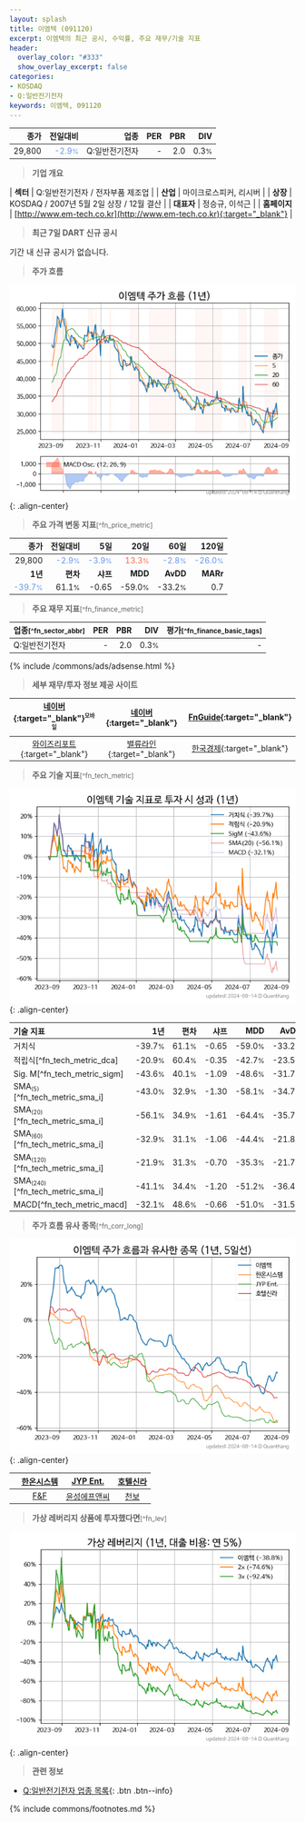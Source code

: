 ```yaml
---
layout: splash
title: 이엠텍 (091120)
excerpt: 이엠텍의 최근 공시, 수익률, 주요 재무/기술 지표
header:
  overlay_color: "#333"
  show_overlay_excerpt: false
categories:
- KOSDAQ
- Q:일반전기전자
keywords: 이엠텍, 091120
---
```


| **종가** | **전일대비** | **업종** | **PER** | **PBR** | **DIV** |
| -------: | -----------: | -------: | ------: | ------: | ------: |
| 29,800 | <span style="color: cornflowerblue">-2.9<small>%</small></span> | Q:일반전기전자 | - | 2.0 | 0.3<small>%</small> |

<!-- more -->


> **기업 개요**<a id="company"></a>

| <span style="white-space:nowrap;">**섹터**</span> | Q:일반전기전자 / 전자부품 제조업 |
| <span style="white-space:nowrap;">**산업**</span> | 마이크로스피커, 리시버 |
| <span style="white-space:nowrap;">**상장**</span> | KOSDAQ / 2007년 5월 2일 상장 / 12월 결산 |
| <span style="white-space:nowrap;">**대표자**</span> | 정승규, 이석근 |
| <span style="white-space:nowrap;">**홈페이지**</span> | [http://www.em-tech.co.kr](http://www.em-tech.co.kr){:target="_blank"} |


> **최근 7일 DART 신규 공시**<a id="dart"></a>

기간 내 신규 공시가 없습니다.


> **주가 흐름**<a id="price"></a>

![091120](/stock/images/091120.png){: .align-center}


> **주요 가격 변동 지표**<small>[^fn_price_metric]</small>

| **종가** | **전일대비** | **5일** | **20일** | **60일** | **120일** |
| -------: | -----------: | ------: | -------: | -------: | --------: |
| 29,800 | <span style="color: cornflowerblue">-2.9<small>%</small></span> | <span style="color: cornflowerblue">-3.9<small>%</small></span> | <span style="color: tomato">13.3<small>%</small></span> | <span style="color: cornflowerblue">-2.8<small>%</small></span> | <span style="color: cornflowerblue">-26.0<small>%</small></span> |
| **1년** | **편차** | **샤프** | **MDD** | **AvDD** | **MARr** |
| <span style="color: cornflowerblue">-39.7<small>%</small></span> | 61.1<small>%</small> | -0.65 | -59.0<small>%</small> | -33.2<small>%</small> | 0.7 |


> **주요 재무 지표**<small>[^fn_finance_metric]</small>

| **업종**<small>[^fn_sector_abbr]</small> | **PER** | **PBR** | **DIV** | **평가**<small>[^fn_finance_basic_tags]</small> |
| :--------------------------------------- | ------: | ------: | ------: | ----------------------------------------------: |
| Q:일반전기전자 | - | 2.0 | 0.3<small>%</small> | - |



{% include /commons/ads/adsense.html %}

> **세부 재무/투자 정보 제공 사이트**

| [네이버](https://m.stock.naver.com/domestic/stock/091120/finance/summary){:target="_blank"}<sup><small>모바일</small></sup> | [네이버](https://finance.naver.com/item/coinfo.naver?code=091120){:target="_blank"} | [FnGuide](https://comp.fnguide.com/SVO2/ASP/SVD_Invest.asp?gicode=A091120&MenuYn=Y){:target="_blank"} |
| :---: | :---: | :---: |
| [와이즈리포트](https://comp.wisereport.co.kr/company/c1040001.aspx?cmp_cd=091120){:target="_blank"} | [밸류라인](https://www.valueline.co.kr/finance/summary/091120){:target="_blank"} | [한국경제](https://markets.hankyung.com/stock/091120/financial-summary){:target="_blank"} |


> **주요 기술 지표**<small>[^fn_tech_metric]</small>


![091120](/stock/images/091120_tech.png){: .align-center}

| **기술 지표** | **1년** | **편차** | **샤프** | **MDD** | **AvDD** |
| :------------ | ------: | -----------: | -------: | ------: | -------: |
| 거치식 | -39.7<small>%</small> | 61.1<small>%</small> | -0.65 | -59.0<small>%</small> | -33.2<small>%</small> |
| 적립식[^fn_tech_metric_dca] | -20.9<small>%</small> | 60.4<small>%</small> | -0.35 | -42.7<small>%</small> | -23.5<small>%</small> |
| Sig. M[^fn_tech_metric_sigm] | -43.6<small>%</small> | 40.1<small>%</small> | -1.09 | -48.6<small>%</small> | -31.7<small>%</small> |
| SMA<small><sub>(5)</sub></small>[^fn_tech_metric_sma_i] | -43.0<small>%</small> | 32.9<small>%</small> | -1.30 | -58.1<small>%</small> | -34.7<small>%</small> |
| SMA<small><sub>(20)</sub></small>[^fn_tech_metric_sma_i] | -56.1<small>%</small> | 34.9<small>%</small> | -1.61 | -64.4<small>%</small> | -35.7<small>%</small> |
| SMA<small><sub>(60)</sub></small>[^fn_tech_metric_sma_i] | -32.9<small>%</small> | 31.1<small>%</small> | -1.06 | -44.4<small>%</small> | -21.8<small>%</small> |
| SMA<small><sub>(120)</sub></small>[^fn_tech_metric_sma_i] | -21.9<small>%</small> | 31.3<small>%</small> | -0.70 | -35.3<small>%</small> | -21.7<small>%</small> |
| SMA<small><sub>(240)</sub></small>[^fn_tech_metric_sma_i] | -41.1<small>%</small> | 34.4<small>%</small> | -1.20 | -51.2<small>%</small> | -36.4<small>%</small> |
| MACD[^fn_tech_metric_macd] | -32.1<small>%</small> | 48.6<small>%</small> | -0.66 | -51.0<small>%</small> | -31.5<small>%</small> |


> **주가 흐름 유사 종목**<a id="corr"></a><small>[^fn_corr_long]</small>

![091120](/stock/images/091120_corr.png){: .align-center}

|       | [한온시스템](/018880/) | [JYP Ent.](/035900/) | [호텔신라](/008770/) |
| :---: | :------------------------------------: | :------------------------------------: | :------------------------------------: |
|       | [F&F](/383220/) | [윤성에프앤씨](/372170/) | [천보](/278280/) |


> **가상 레버리지 상품에 투자했다면**<a id="2x"></a><small>[^fn_lev]</small>

![091120](/stock/images/091120_2x.png){: .align-center}


> **관련 정보**

- [Q:일반전기전자 업종 목록](/stats/sector/kosdaq_업종_일반전기전자_종목/){: .btn .btn--info}

{% include commons/footnotes.md %}